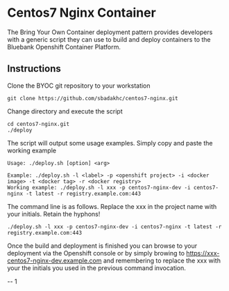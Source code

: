 Centos7 Nginx Container
====================================

The Bring Your Own Container deployment pattern provides developers with a generic script they can use to build and deploy containers to the Bluebank Openshift Container Platform. 

Instructions
------------

Clone the BYOC git repository to your workstation
```
git clone https://github.com/sbadakhc/centos7-nginx.git
```

Change directory and execute the script
```
cd centos7-nginx.git
./deploy
```

The script will output some usage examples. Simply copy and paste the working example
```
Usage: ./deploy.sh [option] <arg>

Example: ./deploy.sh -l <label> -p <openshift project> -i <docker image> -t <docker tag> -r <docker registry>
Working example: ./deploy.sh -l xxx -p centos7-nginx-dev -i centos7-nginx -t latest -r registry.example.com:443
```

The command line is as follows. Replace the xxx in the project name with your initials. Retain the hyphons!
```
./deploy.sh -l xxx -p centos7-nginx-dev -i centos7-nginx -t latest -r registry.example.com:443
```

Once the  build and deployment is finished you can browse to your deployment via the Openshift console or by simply browing to https://xxx-centos7-nginx-dev.example.com and remembering to replace the xxx with your the initials you used in the previous command invocation.

--
1
